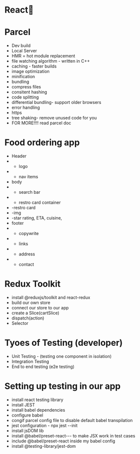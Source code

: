 # React🚀

# Parcel

- Dev build
- Local Server
- HMR = hot module replacement
- file watching algorithm - written in C++
- caching - faster builds
- image optimization
- minification
- bundling
- compress files
- consitent hashing
- code splitting
- differential bundling- support older browsers
- error handling
- https
- tree shaking- remove unused code for you
- FOR MORE!!!! read parcel doc

# Food ordering app

- Header
- - logo
- - nav items
- body
- - search bar
- - restro card container
- -restro card
- -img
- -star rating, ETA, cuisine,
- footer
- - copywrite
- - links
- - address
- - contact

# Redux Toolkit

- install @reduxjs/toolkit and react-redux
- build our own store
- connect our store to our app
- create a Slice(cartSlice)
- dispatch(action)
- Selector

# Tyoes of Testing (developer)

- Unit Testing - (testing one component in isolation)
- Integration Testing
- End to end testing (e2e testing)

# Setting up testing in our app

- install react testing library
- install JEST
- install babel dependencies
- configure babel
- congif parcel config file to disable default babel transpilation
- jest configuration - npx jest --init
- install jsDOM lib
- install @babel/preset-react--- to make JSX work in test cases
- include @babel/preset-react inside my babel config
- install @testing-library/jest-dom
